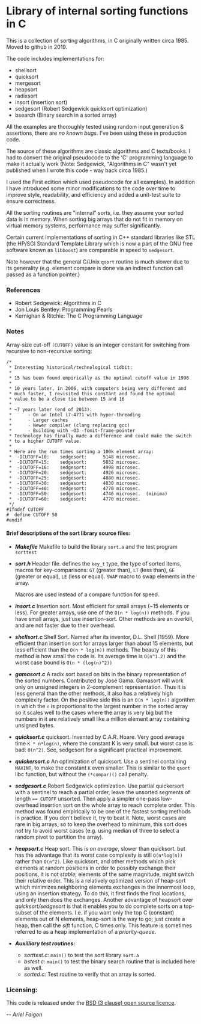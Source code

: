 # Library of internal sorting functions in C


This is a collection of sorting algorithms, in C originally written circa 1985. Moved to github in 2019.

The code includes implementations for:

  - shellsort
  - quicksort
  - mergesort
  - heapsort
  - radixsort
  - insort (insertion sort)
  - sedgesort (Robert Sedgewick quicksort optimization)
  - bsearch (Binary search in a sorted array)

All the examples are thoroughly tested using random input generation & assertions, there are *no known bugs*. I've been using these in production code.

The source of these algorithms are classic algorithms and C texts/books. I had to convert the original pseudocode to the 'C' programming language to make it actually work (Note: Sedgewick, "Algorithms in C" wasn't yet published when I wrote this code - way back circa 1985.)

I used the First edition which used pseudocode for all examples).
In addition  I have introduced some minor modifications to the code over time to improve style, readability, and efficiency and added a unit-test suite to ensure correctness.

All the sorting routines are "internal" sorts, i.e. they assume your sorted data is in memory. When sorting big arrays that do not fit in memory on virtual memory systems, performance may suffer significantly.

Certain current implementations of sorting in C++ standard libraries like STL (the HP/SGI Standard Template Library which is now a part of the GNU free software known as `libboost`) are comparable in speed to `sedgesort`.

Note however that the general C/Unix `qsort` routine is much slower due to its generality (e.g. element compare is done via an indirect function call passed as a function pointer.)


### References

  - Robert Sedgewick: Algorithms in C
  - Jon Louis Bentley: Programming Pearls
  - Kernighan & Ritchie: The C Programming Language

### Notes

Array-size cut-off `(CUTOFF)` value is an integer constant for switching from recursive to non-recursive sorting:

```
/*
 * Interesting historical/technological tidbit:
 *
 * 15 has been found empirically as the optimal cutoff value in 1996
 *
 * 10 years later, in 2006, with computers being very different and
 * much faster, I revisited this constant and found the optimal
 * value to be a close tie between 15 and 16
 *
 * ~7 years later (end of 2013):
 *      - On an Intel i7-4771 with hyper-threading
 *      - Larger caches
 *      - Newer compiler (clang replacing gcc)
 *      - Building with -O3 -fomit-frame-pointer
 * Technology has finally made a difference and could make the switch
 * to a higher CUTOFF value.
 *
 * Here are the run times sorting a 100k element array:
 *  -DCUTOFF=10:    sedgesort:      5148 microsec.
 *  -DCUTOFF=15:    sedgesort:      5032 microsec.
 *  -DCUTOFF=16:    sedgesort:      4998 microsec.
 *  -DCUTOFF=20:    sedgesort:      4926 microsec.
 *  -DCUTOFF=25:    sedgesort:      4880 microsec.
 *  -DCUTOFF=30:    sedgesort:      4830 microsec.
 *  -DCUTOFF=40:    sedgesort:      4770 microsec.
 *  -DCUTOFF=50:    sedgesort:      4746 microsec.  (minima)
 *  -DCUTOFF=60:    sedgesort:      4770 microsec.
 */
#ifndef CUTOFF
#  define CUTOFF 50
#endif
```

#### Brief descriptions of the sort library source files:

  - ***Makefile***
    Makefile to build the library `sort.a` and the test program `sorttest`
  - ***sort.h***
     Header file. defines the `key_t` type, the type of sorted items, macros for key-comparisons: `GT` (greater than), `LT` (less than), `GE` (greater or equal), `LE` (less or equal). `SWAP` macro to swap elements in the array.

    Macros are used instead of a compare function for speed.


  - ***insort.c***
    Insertion sort. Most efficient for small arrays (~15 elements or less). For greater arrays, use one of the `O(n * log(n))` methods. If you have small arrays, just use insertion-sort. Other methods are an overkill, and are not faster due to their overhead.

  - ***shellsort.c***
    Shell Sort. Named after its inventor, D.L. Shell (1959). More efficient than insertion sort for arrays larger than about 15 elements, but less efficient than the `O(n * log(n))` methods. The beauty of this method is how small the code is.  Its average time is `O(n^1.2)` and the worst case bound is `O(n * (log(n)^2))`

  - ***gamasort.c***
    A radix sort based on bits in the binary representation of the sorted numbers.  Contributed by Jos&eacute; Gama. Gamasort will work only on unsigned integers in 2-complement representation.  Thus it is less general than the other methods, it also has a relatively high complexity factor. On the positive side this is an `O(n * log(n))` algorithm in which the `n` is proportional to the largest number in the sorted array so it scales well to the cases where the array is very big but the numbers in it are relatively small like a million element array containing unsigned bytes.

  - ***quicksort.c***
    quicksort. Invented by C.A.R. Hoare. Very good average time `K * n*log(n)`, where the constant K is very small. but worst case is bad: `O(n^2)`. See, sedgesort for a significant practical improvement.


  - ***quickersort.c***
    An optimization of quicksort. Use a sentinel containing `MAXINT`, to make the constant `K` even smaller. This is similar to the `qsort` libc function, but without the `(*compar)()` call penalty.

  - ***sedgesort.c***
    Robert Sedgewick optimization. Use partial quickersort with a sentinel to reach a partial order, leave the unsorted segments of length `== CUTOFF` unsorted. Then apply a simpler one-pass low-overhead insertion sort on the whole array to reach complete order. This method was found empirically to be one of the fastest sorting methods in practice. If you don't believe it, try to beat it.  Note, worst cases are rare in big arrays, so to keep the overhead to minimum, this sort does *not* try to avoid worst cases (e.g. using median of three to select a random pivot to partition the array).

  - ***heapsort.c***
    Heap sort. This is *on average*, slower than quicksort. but has the advantage that its worst case complexity is still `O(n*log(n))` rather than `O(n^2)`. Like quicksort, and other methods which pick elements at random positions in order to possibly exchange their positions, it is not *stable*; elements of the same magnitude, might switch their relative order. This is a relatively optimized version of heap-sort which minimizes neighboring elements exchanges in the innermost loop, using an insertion strategy. To do this, it first finds the final locations, and only then does the exchanges. Another advantage of heapsort over *quicksort/sedgesort* is that it enables you to do complete sorts on a top-subset of the elements. I.e. if you want only the top C (constant) elements out of N elements, heap-sort is the way to go; just create a heap, then call the *sift* function, C times only.  This feature is sometimes referred to as a heap implementation of a *priority-queue*.

  - ***Auxilliary test routines:***
    - *sorttest.c:* `main()` to test the sort library `sort.a`
    - *bstest.c:* `main()` to test the binary search routine that is included here as well.
    - *sorted.c:* Test routine to verify that an array is sorted.


### Licensing:

This code is released under the [BSD (3 clause) open source licence](https://tldrlegal.com/license/bsd-3-clause-license-(revised)).

*-- Ariel Faigon*